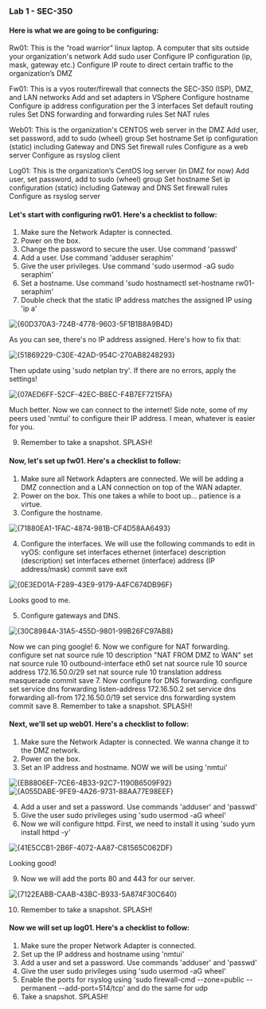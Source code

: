 ### Lab 1 - SEC-350

#### Here is what we are going to be configuring:

Rw01: This is the “road warrior” linux laptop.  A computer that sits outside your organization's network
Add sudo user
Configure IP configuration (ip, mask, gateway etc.)
Configure IP route to direct certain traffic to the organization’s DMZ

Fw01: This is a vyos router/firewall that connects the SEC-350 (ISP), DMZ, and LAN networks
Add and set adapters in VSphere
Configure hostname
Configure ip address configuration per the 3 interfaces
Set default routing rules
Set DNS forwarding and forwarding rules
Set NAT rules

Web01: This is the organization's CENTOS web server in the DMZ
Add user, set password, add to sudo (wheel) group
Set hostname
Set ip configuration (static) including Gateway and DNS
Set firewall rules
Configure as a web server
Configure as rsyslog client

Log01: This is the organization’s CentOS log server (in DMZ for now)
Add user, set password, add to sudo (wheel) group
Set hostname
Set ip configuration (static) including Gateway and DNS
Set firewall rules
Configure as rsyslog server

#### Let's start with configuring rw01. Here's a checklist to follow:

1. Make sure the Network Adapter is connected.
2. Power on the box.
3. Change the password to secure the user. Use command 'passwd'
4. Add a user. Use command 'adduser seraphim' 
5. Give the user privileges. Use command 'sudo usermod -aG sudo seraphim'
6. Set a hostname. Use command 'sudo hostnamectl set-hostname rw01-seraphim'
7. Double check that the static IP address matches the assigned IP using 'ip a'

![{60D370A3-724B-4778-9603-5F1B1B8A9B4D}](https://github.com/user-attachments/assets/b6c5e5e4-3719-4613-8d15-181d31ee07da)

As you can see, there's no IP address assigned. Here's how to fix that:

![{51869229-C30E-42AD-954C-270AB8248293}](https://github.com/user-attachments/assets/7c28690e-8007-4211-a15d-675deb21f989)

Then update using 'sudo netplan try'. If there are no errors, apply the settings!

![{07AED6FF-52CF-42EC-B8EC-F4B7EF7215FA}](https://github.com/user-attachments/assets/c6e05434-12a5-4557-badf-63106335a468)

Much better. Now we can connect to the internet!
Side note, some of my peers used 'nmtui' to configure their IP address. I mean, whatever is easier for you.

9. Remember to take a snapshot. SPLASH!

#### Now, let's set up fw01. Here's a checklist to follow:

1. Make sure all Network Adapters are connected. We will be adding a DMZ connection and a LAN connection on top of the WAN adapter.
2. Power on the box. This one takes a while to boot up... patience is a virtue.
3. Configure the hostname.

![{71880EA1-1FAC-4874-981B-CF4D58AA6493}](https://github.com/user-attachments/assets/01df1b35-17e4-43b7-b399-bd09aaac6361)

4. Configure the interfaces. We will use the following commands to edit in vyOS:
configure
set interfaces ethernet (interface) description (description)
set interfaces ethernet (interface) address (IP address/mask)
commit
save
exit

![{0E3ED01A-F289-43E9-9179-A4FC674DB96F}](https://github.com/user-attachments/assets/c57e878d-7963-4c8f-a3d0-115e0d23ca90)

Looks good to me.

5. Configure gateways and DNS.

![{30C8984A-31A5-455D-9801-99B26FC97AB8}](https://github.com/user-attachments/assets/634c2493-2463-430c-9eee-08d9d1e98171)

Now we can ping google!
6. Now we configure for NAT forwarding.
configure
set nat source rule 10 description "NAT FROM DMZ to WAN"
set nat source rule 10 outbound-interface eth0
set nat source rule 10 source address 172.16.50.0/29
set nat source rule 10 translation address masquerade
commit
save
7. Now configure for DNS forwarding.
configure
set service dns forwarding listen-address 172.16.50.2
set service dns forwarding all-from 172.16.50.0/19
set service dns forwarding system
commit
save
8. Remember to take a snapshot. SPLASH!

#### Next, we'll set up web01. Here's a checklist to follow:

1. Make sure the Network Adapter is connected. We wanna change it to the DMZ network.
2. Power on the box.
3. Set an IP address and hostname. NOW we will be using 'nmtui'

![{EB8806EF-7CE6-4B33-92C7-1190B6509F92}](https://github.com/user-attachments/assets/06f33860-a7be-4bc4-8870-2e94cc73bfd2)
![{A055DABE-9FE9-4A26-9731-88AA77E98EEF}](https://github.com/user-attachments/assets/2234c184-5078-40d6-bda4-cdaadbb8fac6)

4. Add a user and set a password. Use commands 'adduser' and 'passwd'
5. Give the user sudo privileges using 'sudo usermod -aG wheel'
6. Now we will configure httpd. First, we need to install it using 'sudo yum install httpd -y'
   
![{41E5CCB1-2B6F-4072-AA87-C81565C062DF}](https://github.com/user-attachments/assets/818a2bbd-b864-4006-9d04-1a434d454146)

Looking good!

9. Now we will add the ports 80 and 443 for our server.

![{7122EABB-CAAB-43BC-B933-5A874F30C640}](https://github.com/user-attachments/assets/83a13da5-11e0-4868-abdd-e918ed94b678)

10. Remember to take a snapshot. SPLASH!

#### Now we will set up log01. Here's a checklist to follow:
1. Make sure the proper Network Adapter is connected.
2. Set up the IP address and hostname using 'nmtui'
3. Add a user and set a password. Use commands 'adduser' and 'passwd'
4. Give the user sudo privileges using 'sudo usermod -aG wheel'
5. Enable the ports for rsyslog using 'sudo firewall-cmd --zone=public --permanent --add-port=514/tcp' and do the same for udp
6. Take a snapshot. SPLASH!

